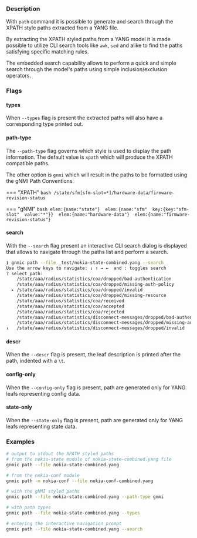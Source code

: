 ### Description

With `path` command it is possible to generate and search through the XPATH style paths extracted from a YANG file.

By extracting the XPATH styled paths from a YANG model it is made possible to utilize CLI search tools like `awk`, `sed` and alike to find the paths satisfying specific matching rules.

The embedded search capability allows to perform a quick and simple search through the model's paths using simple inclusion/exclusion operators.

### Flags

#### types

When `--types` flag is present the extracted paths will also have a corresponding type printed out.

#### path-type

The `--path-type` flag governs which style is used to display the path information. The default value is `xpath` which will produce the XPATH compatible paths.

The other option is `gnmi` which will result in the paths to be formatted using the gNMI Path Conventions.

=== "XPATH"
    ```bash
    /state/sfm[sfm-slot=*]/hardware-data/firmware-revision-status
    ```

=== "gNMI"
    ```bash
    elem:{name:"state"}  elem:{name:"sfm"  key:{key:"sfm-slot"  value:"*"}}  elem:{name:"hardware-data"}  elem:{name:"firmware-revision-status"}
    ```

#### search

With the `--search` flag present an interactive CLI search dialog is displayed that allows to navigate through the paths list and perform a search.

```bash
❯ gnmic path --file _test/nokia-state-combined.yang --search
Use the arrow keys to navigate: ↓ ↑ → ←  and : toggles search
? select path: 
    /state/aaa/radius/statistics/coa/dropped/bad-authentication
    /state/aaa/radius/statistics/coa/dropped/missing-auth-policy
  ▸ /state/aaa/radius/statistics/coa/dropped/invalid
    /state/aaa/radius/statistics/coa/dropped/missing-resource
    /state/aaa/radius/statistics/coa/received
    /state/aaa/radius/statistics/coa/accepted
    /state/aaa/radius/statistics/coa/rejected
    /state/aaa/radius/statistics/disconnect-messages/dropped/bad-authentication
    /state/aaa/radius/statistics/disconnect-messages/dropped/missing-auth-policy
↓   /state/aaa/radius/statistics/disconnect-messages/dropped/invalid
```

#### descr

When the `--descr` flag is present, the leaf description is printed after the path, indented with a `\t`.

#### config-only

When the `--config-only` flag is present, path are generated only for YANG leafs representing config data.

#### state-only

When the `--state-only` flag is present, path are generated only for YANG leafs representing state data.

### Examples

```bash
# output to stdout the XPATH styled paths
# from the nokia-state module of nokia-state-combined.yang file
gnmic path --file nokia-state-combined.yang

# from the nokia-conf module
gnmic path -m nokia-conf --file nokia-conf-combined.yang

# with the gNMI styled paths
gnmic path --file nokia-state-combined.yang --path-type gnmi

# with path types
gnmic path --file nokia-state-combined.yang --types

# entering the interactive navigation prompt
gnmic path --file nokia-state-combined.yang --search
```

<script id="asciicast-319579" src="https://asciinema.org/a/319579.js" async></script>

[^1]: Nokia combined models can be found in [nokia/7x50_YangModels](https://github.com/nokia/7x50_YangModels/tree/master/latest_sros_20.5/nokia-combined) repo.